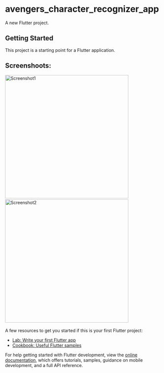 # avengers_character_recognizer_app

A new Flutter project.

## Getting Started

This project is a starting point for a Flutter application.

## Screenshoots:
<img src="https://github.com/WaqasKhadim47/avengers_character_recognizer_app/screenshoots/img1.png" height="400" alt="Screenshot1"/>&nbsp;&nbsp;&nbsp;&nbsp;<img src="https://github.com/WaqasKhadim47/avengers_character_recognizer_app/screenshoots/img2.png" height="400" alt="Screenshot2"/>&nbsp;&nbsp;&nbsp;&nbsp;



A few resources to get you started if this is your first Flutter project:

- [Lab: Write your first Flutter app](https://docs.flutter.dev/get-started/codelab)
- [Cookbook: Useful Flutter samples](https://docs.flutter.dev/cookbook)

For help getting started with Flutter development, view the
[online documentation](https://docs.flutter.dev/), which offers tutorials,
samples, guidance on mobile development, and a full API reference.
